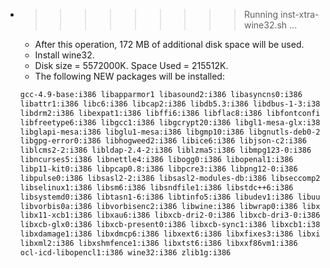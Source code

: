 * >>>>>>>>> Running inst-xtra-wine32.sh ...
  * After this operation, 172 MB of additional disk space will be used.
  * Install wine32.
  * Disk size = 5572000K. Space Used = 215512K.
  * The following NEW packages will be installed:
  ```bash
  gcc-4.9-base:i386 libapparmor1 libasound2:i386 libasyncns0:i386
  libattr1:i386 libc6:i386 libcap2:i386 libdb5.3:i386 libdbus-1-3:i386
  libdrm2:i386 libexpat1:i386 libffi6:i386 libflac8:i386 libfontconfig1:i386
  libfreetype6:i386 libgcc1:i386 libgcrypt20:i386 libgl1-mesa-glx:i386
  libglapi-mesa:i386 libglu1-mesa:i386 libgmp10:i386 libgnutls-deb0-28:i386
  libgpg-error0:i386 libhogweed2:i386 libice6:i386 libjson-c2:i386
  liblcms2-2:i386 libldap-2.4-2:i386 liblzma5:i386 libmpg123-0:i386
  libncurses5:i386 libnettle4:i386 libogg0:i386 libopenal1:i386
  libp11-kit0:i386 libpcap0.8:i386 libpcre3:i386 libpng12-0:i386
  libpulse0:i386 libsasl2-2:i386 libsasl2-modules-db:i386 libseccomp2
  libselinux1:i386 libsm6:i386 libsndfile1:i386 libstdc++6:i386
  libsystemd0:i386 libtasn1-6:i386 libtinfo5:i386 libudev1:i386 libuuid1:i386
  libvorbis0a:i386 libvorbisenc2:i386 libwine:i386 libwrap0:i386 libx11-6:i386
  libx11-xcb1:i386 libxau6:i386 libxcb-dri2-0:i386 libxcb-dri3-0:i386
  libxcb-glx0:i386 libxcb-present0:i386 libxcb-sync1:i386 libxcb1:i386
  libxdamage1:i386 libxdmcp6:i386 libxext6:i386 libxfixes3:i386 libxi6:i386
  libxml2:i386 libxshmfence1:i386 libxtst6:i386 libxxf86vm1:i386
  ocl-icd-libopencl1:i386 wine32:i386 zlib1g:i386
  ```
